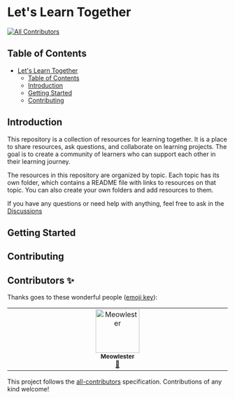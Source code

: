 # Let's Learn Together
<!-- ALL-CONTRIBUTORS-BADGE:START - Do not remove or modify this section -->
[![All Contributors](https://img.shields.io/badge/all_contributors-1-orange.svg?style=flat-square)](#contributors-)
<!-- ALL-CONTRIBUTORS-BADGE:END -->

## Table of Contents

- [Let's Learn Together](#lets-learn-together)
	- [Table of Contents](#table-of-contents)
	- [Introduction](#introduction)
	- [Getting Started](#getting-started)
	- [Contributing](#contributing)

## Introduction

This repository is a collection of resources for learning together. It is a place to share resources, ask questions, and collaborate on learning projects. The goal is to create a community of learners who can support each other in their learning journey.

The resources in this repository are organized by topic. Each topic has its own folder, which contains a README file with links to resources on that topic. You can also create your own folders and add resources to them.

If you have any questions or need help with anything, feel free to ask in the [Discussions]() 

## Getting Started

## Contributing


## Contributors ✨

Thanks goes to these wonderful people ([emoji key](https://allcontributors.org/docs/en/emoji-key)):

<!-- ALL-CONTRIBUTORS-LIST:START - Do not remove or modify this section -->
<!-- prettier-ignore-start -->
<!-- markdownlint-disable -->
<table>
  <tbody>
    <tr>
      <td align="center" valign="top" width="14.28%"><a href="https://github.com/Meowlester"><img src="https://avatars.githubusercontent.com/u/137238814?v=4?s=100" width="100px;" alt="Meowlester"/><br /><sub><b>Meowlester</b></sub></a><br /><a href="#projectManagement-Meowlester" title="Project Management">📆</a></td>
    </tr>
  </tbody>
</table>

<!-- markdownlint-restore -->
<!-- prettier-ignore-end -->

<!-- ALL-CONTRIBUTORS-LIST:END -->

This project follows the [all-contributors](https://github.com/all-contributors/all-contributors) specification. Contributions of any kind welcome!